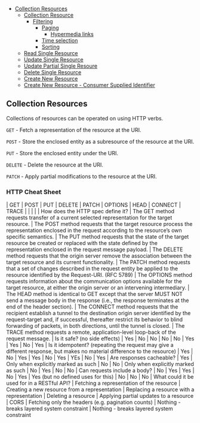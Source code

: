- [Collection Resources](#collection-resources)
  - [Collection Resource](#collection-resource)
    - [Filtering](#filtering)
      - [Paging](#paging)
        - [Hypermedia links](#hypermedia-links)
      - [Time selection](#time-selection)
      - [Sorting](#sorting)
  - [Read Single Resource](#read-single-resource)
  - [Update Single Resource](#update-single-resource)
  - [Update Partial Single Resoure](#update-partial-single-resoure)
  - [Delete Single Resource](#delete-single-resource)
  - [Create New Resource](#create-new-resource)
  - [Create New Resource - Consumer Supplied Identifier](#create-new-resource---consumer-supplied-identifier)
  



## Collection Resources

Collections of resources can be operated on using HTTP verbs. 


`GET` - Fetch a representation of the resource at the URI.

`POST` - Store the enclosed entity as a subresource of the resource at the URI.

`PUT` - Store the enclosed entity under the URI.

`DELETE` - Delete the resource at the URI.

`PATCH` - Apply partial modifications to the resource at the URI.



### HTTP Cheat Sheet

 | GET | POST | PUT | DELETE | PATCH | OPTIONS | HEAD | CONNECT | TRACE
  | | | | |
How does the HTTP spec define it? | The GET method requests transfer of a current selected representation for the target resource. | The POST method requests that the target resource process the representation enclosed in the request according to the resource’s own specific semantics. | The PUT method requests that the state of the target resource be created or replaced with the state defined by the representation enclosed in the request message payload. | The DELETE method requests that the origin server remove the association between the target resource and its current functionality. | The PATCH method requests that a set of changes described in the request entity be applied to the resource identified by the Request-URI. (RFC 5789) | The OPTIONS method requests information about the communication options available for the target resource, at either the origin server or an intervening intermediary. | The HEAD method is identical to GET except that the server MUST NOT send a message body in the response (i.e., the response terminates at the end of the header section). | The CONNECT method requests that the recipient establish a tunnel to the destination origin server identified by the request-target and, if successful, thereafter restrict its behavior to blind forwarding of packets, in both directions, until the tunnel is closed. | The TRACE method requests a remote, application-level loop-back of the request message. |
Is it safe? (no side effects) | Yes | No | No | No | No | Yes | Yes | No | Yes |
Is it idempotent? (repeating the request may give a different response, but makes no material difference to the resource) | Yes | No | Yes | Yes | No | Yes | YEs | No | Yes |
Are responses cacheable? | Yes | Only when explicitly marked as such | No | No | Only when explicitly marked as such | No | Yes | No | No |
Can requests include a body? | No | Yes | Yes | No | Yes | Yes (but no defined uses for this) | No | No | No |
What could it be used for in a RESTful API? | Fetching a representation of the resource | Creating a new resource from a representation | Replacing a resource with a representation | Deleting a resource | Applying partial updates to a resource | CORS | Fetching only the headers (e.g. pagination counts) | Nothing - breaks layered system constraint | Nothing - breaks layered system constraint                                           
